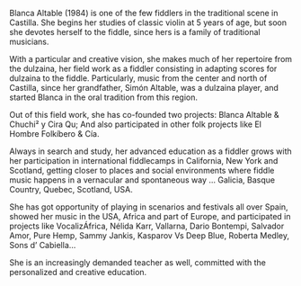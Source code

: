 Blanca Altable (1984) is one of the few fiddlers in the traditional scene in Castilla. She begins her studies of classic violin at 5 years of age, but soon she devotes herself to the fiddle, since hers is a family of traditional musicians.

With a particular and creative vision, she makes much of her repertoire from the dulzaina, her field work as a fiddler consisting in adapting scores for dulzaina to the fiddle. Particularly, music from the center and north of Castilla, since her grandfather, Simón Altable, was a dulzaina player, and started Blanca in the oral tradition from this region.

Out of this field work, she has co-founded two projects: Blanca Altable & Chuchi² y Cira Qu; And also participated in other folk projects like El Hombre Folkíbero & Cía.

Always in search and study, her advanced education as a fiddler grows with her participation in international fiddlecamps in California, New York and Scotland, getting closer to places and social environments where fiddle music happens in a vernacular and spontaneous way … Galicia, Basque Country, Quebec, Scotland, USA.

She has got opportunity of playing in scenarios and festivals all over Spain, showed her music in the USA, Africa and part of Europe, and participated in projects like VocalizÁfrica, Nélida Karr, Vallarna, Dario Bontempi, Salvador Amor, Pure Hemp, Sammy Jankis, Kasparov Vs Deep Blue, Roberta Medley, Sons d’ Cabiella…

She is an increasingly demanded teacher as well, committed with the personalized and creative education.
